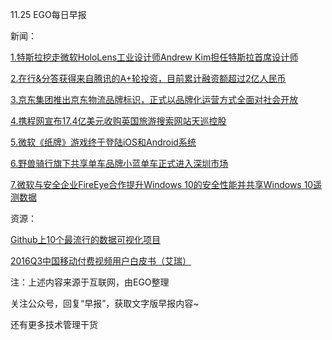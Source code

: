 11.25 EGO每日早报

新闻：

[1.特斯拉挖走微软HoloLens工业设计师Andrew Kim担任特斯拉首席设计师](http://news.cnblogs.com/n/557759/)

[2.在行&分答获得来自腾讯的A+轮投资，目前累计融资额超过2亿人民币](http://news.cnblogs.com/n/557754/)

[3.京东集团推出京东物流品牌标识，正式以品牌化运营方式全面对社会开放](http://tech.ifeng.com/a/20161123/44498950_0.shtml)

[4.携程网宣布17.4亿美元收购英国旅游搜索网站天巡控股](http://news.cnblogs.com/n/557748/)

[5.微软《纸牌》游戏终于登陆iOS和Android系统](http://news.cnblogs.com/n/557740/)

[6.野兽骑行旗下共享单车品牌小蓝单车正式进入深圳市场](http://tech.qq.com/a/20161123/040147.htm)

[7.微软与安全企业FireEye合作提升Windows 10的安全性能并共享Windows 10遥测数据](http://news.cnblogs.com/n/557767/)

资源：

[Github上10个最流行的数据可视化项目](https://news.cnblogs.com/n/557774/)

[2016Q3中国移动付费视频用户白皮书（艾瑞）](http://report.iresearch.cn/report/201611/2676.shtml)

注：上述内容来源于互联网，由EGO整理

关注公众号，回复“早报”，获取文字版早报内容~

还有更多技术管理干货
